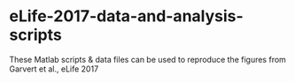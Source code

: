 # eLife-2017-data-and-analysis-scripts
These Matlab scripts &amp; data files can be used to reproduce the figures from Garvert et al., eLife 2017
